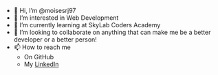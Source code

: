 - 👋 Hi, I’m @moisesrj97
- 👀 I’m interested in Web Development
- 🌱 I’m currently learning at SkyLab Coders Academy
- 💞️ I’m looking to collaborate on anything that can make me be a better developer or a better person!
- 📫 How to reach me
  * On GitHub
  * My [LinkedIn](https://www.linkedin.com/in/moisesrodriguezjurado/)
